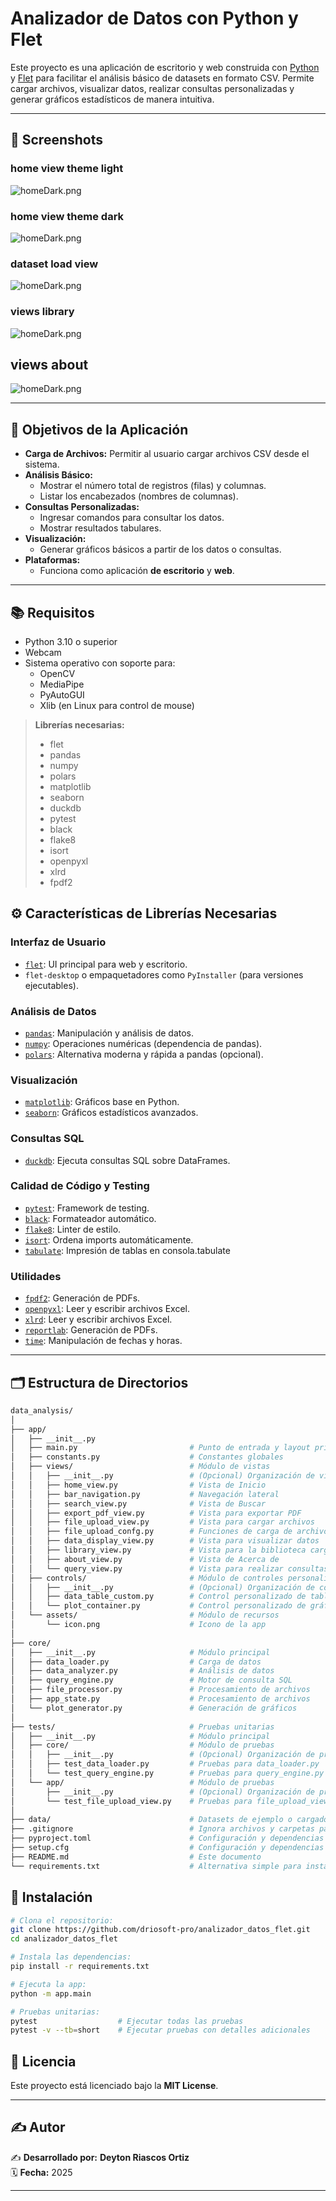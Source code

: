 # Analizador de Datos con Python y Flet

Este proyecto es una aplicación de escritorio y web construida con [Python](https://www.python.org/) y [Flet](https://flet.dev/) para facilitar el análisis básico de datasets en formato CSV. Permite cargar archivos, visualizar datos, realizar consultas personalizadas y generar gráficos estadísticos de manera intuitiva.

---

## 📸 Screenshots

###  home view theme light
![homeDark.png](app/assets/img/homeLight.png)

###  home view theme dark
![homeDark.png](app/assets/img/homeDark.png)

###  dataset load view
![homeDark.png](app/assets/img/analisisBasic.png)

### views library
![homeDark.png](app/assets/img/library.png)

## views about
![homeDark.png](app/assets/img/about.png)

---

## 📌 Objetivos de la Aplicación

- **Carga de Archivos:** Permitir al usuario cargar archivos CSV desde el sistema.
- **Análisis Básico:**
  - Mostrar el número total de registros (filas) y columnas.
  - Listar los encabezados (nombres de columnas).
- **Consultas Personalizadas:**
  - Ingresar comandos para consultar los datos.
  - Mostrar resultados tabulares.
- **Visualización:**
  - Generar gráficos básicos a partir de los datos o consultas.
- **Plataformas:**
  - Funciona como aplicación **de escritorio** y **web**.

---

## 📚 Requisitos

- Python 3.10 o superior
- Webcam
- Sistema operativo con soporte para:
  - OpenCV
  - MediaPipe
  - PyAutoGUI
  - Xlib (en Linux para control de mouse)

> **Librerías necesarias:**
> - flet
> - pandas
> - numpy
> - polars
> - matplotlib
> - seaborn
> - duckdb
> - pytest
> - black
> - flake8
> - isort
> - openpyxl
> - xlrd
> - fpdf2


## ⚙️ Características de Librerías Necesarias

### Interfaz de Usuario
- [`flet`](https://pypi.org/project/flet/): UI principal para web y escritorio.
- `flet-desktop` o empaquetadores como `PyInstaller` (para versiones ejecutables).

### Análisis de Datos
- [`pandas`](https://pandas.pydata.org/): Manipulación y análisis de datos.
- [`numpy`](https://numpy.org/): Operaciones numéricas (dependencia de pandas).
- [`polars`](https://www.pola.rs/): Alternativa moderna y rápida a pandas (opcional).

### Visualización
- [`matplotlib`](https://matplotlib.org/): Gráficos base en Python.
- [`seaborn`](https://seaborn.pydata.org/): Gráficos estadísticos avanzados.

### Consultas SQL
- [`duckdb`](https://duckdb.org/): Ejecuta consultas SQL sobre DataFrames.

### Calidad de Código y Testing
- [`pytest`](https://docs.pytest.org/): Framework de testing.
- [`black`](https://github.com/psf/black): Formateador automático.
- [`flake8`](https://flake8.pycqa.org/): Linter de estilo.
- [`isort`](https://pycqa.github.io/isort/): Ordena imports automáticamente.
- [`tabulate`](https://pypi.org/project/tabulate/): Impresión de tablas en consola.tabulate

### Utilidades
- [`fpdf2`](https://github.com/PyFPDF/fpdf): Generación de PDFs.
- [`openpyxl`](https://openpyxl.readthedocs.io/en/stable/): Leer y escribir archivos Excel.
- [`xlrd`](https://pypi.org/project/xlrd/): Leer y escribir archivos Excel.
- [`reportlab`](https://pypi.org/project/reportlab/): Generación de PDFs.
- [`time`](https://docs.python.org/3/library/time.html): Manipulación de fechas y horas.

---

## 🗂️ Estructura de Directorios
```bash
data_analysis/
│
├── app/
│   ├── __init__.py
│   ├── main.py                         # Punto de entrada y layout principal
│   ├── constants.py                    # Constantes globales
│   ├── views/                          # Módulo de vistas
│   │   ├── __init__.py                 # (Opcional) Organización de vistas
│   │   ├── home_view.py                # Vista de Inicio
│   │   ├── bar_navigation.py           # Navegación lateral
│   │   ├── search_view.py              # Vista de Buscar
│   │   ├── export_pdf_view.py          # Vista para exportar PDF
│   │   ├── file_upload_view.py         # Vista para cargar archivos
│   │   ├── file_upload_confg.py        # Funciones de carga de archivos
│   │   ├── data_display_view.py        # Vista para visualizar datos
│   │   ├── library_view.py             # Vista para la biblioteca cargadas
│   │   ├── about_view.py               # Vista de Acerca de
│   │   └── query_view.py               # Vista para realizar consultas
│   ├── controls/                       # Módulo de controles personalizados
│   │   ├── __init__.py                 # (Opcional) Organización de controles
│   │   ├── data_table_custom.py        # Control personalizado de tabla
│   │   └── plot_container.py           # Control personalizado de gráficos
│   └── assets/                         # Módulo de recursos
│       └── icon.png                    # Icono de la app
│
├── core/
│   ├── __init__.py                     # Módulo principal
│   ├── data_loader.py                  # Carga de datos
│   ├── data_analyzer.py                # Análisis de datos
│   ├── query_engine.py                 # Motor de consulta SQL
│   ├── file_processor.py               # Procesamiento de archivos
│   ├── app_state.py                    # Procesamiento de archivos
│   └── plot_generator.py               # Generación de gráficos
│
├── tests/                              # Pruebas unitarias 
│   ├── __init__.py                     # Módulo principal
│   ├── core/                           # Módulo de pruebas
│   │   ├── __init__.py                 # (Opcional) Organización de pruebas
│   │   ├── test_data_loader.py         # Pruebas para data_loader.py
│   │   └── test_query_engine.py        # Pruebas para query_engine.py
│   └── app/                            # Módulo de pruebas
│       ├── __init__.py                 # (Opcional) Organización de pruebas
│       └── test_file_upload_view.py    # Pruebas para file_upload_view.py
│
├── data/                               # Datasets de ejemplo o cargados (añadir a .gitignore)
├── .gitignore                          # Ignora archivos y carpetas para Git
├── pyproject.toml                      # Configuración y dependencias (Poetry, PDM)
├── setup.cfg                           # Configuración y dependencias (setuptools)
├── README.md                           # Este documento
└── requirements.txt                    # Alternativa simple para instalar dependencias
```

## 🚀 Instalación
```bash
# Clona el repositorio:
git clone https://github.com/driosoft-pro/analizador_datos_flet.git
cd analizador_datos_flet

# Instala las dependencias:
pip install -r requirements.txt

# Ejecuta la app:
python -m app.main

# Pruebas unitarias:
pytest                  # Ejecutar todas las pruebas
pytest -v --tb=short    # Ejecutar pruebas con detalles adicionales
```

## 📜 Licencia

Este proyecto está licenciado bajo la **MIT License**.

---

## ✍️ Autor

✍️ **Desarrollado por:** **Deyton Riascos Ortiz**  
🗓️ **Fecha:** 2025  

---